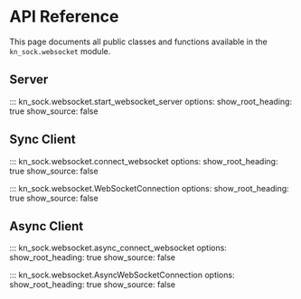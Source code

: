# API Reference

This page documents all public classes and functions available in the `kn_sock.websocket` module.

## Server

::: kn_sock.websocket.start_websocket_server
    options:
      show_root_heading: true
      show_source: false

## Sync Client

::: kn_sock.websocket.connect_websocket
    options:
      show_root_heading: true
      show_source: false

::: kn_sock.websocket.WebSocketConnection
    options:
      show_root_heading: true
      show_source: false

## Async Client

::: kn_sock.websocket.async_connect_websocket
    options:
      show_root_heading: true
      show_source: false

::: kn_sock.websocket.AsyncWebSocketConnection
    options:
      show_root_heading: true
      show_source: false